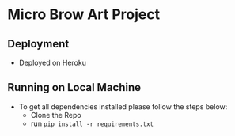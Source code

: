 # Micro Brow Art Project

## Deployment
- Deployed on Heroku

## Running on Local Machine

- To get all dependencies installed please follow the steps below:
    - Clone the Repo
    - run `pip install -r requirements.txt`